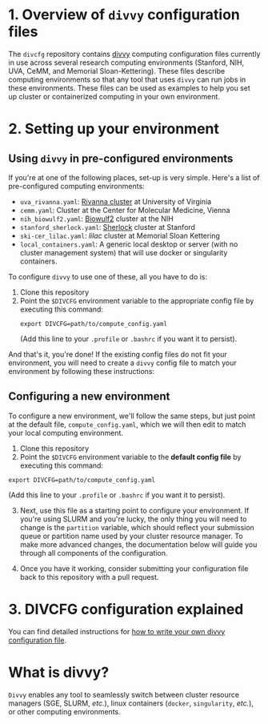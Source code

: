 # 1. Overview of `divvy` configuration files

The `divcfg` repository contains [divvy](http://code.databio.org/divvy/) computing configuration files currently in use across several research computing environments (Stanford, NIH, UVA, CeMM, and Memorial Sloan-Kettering). These files describe computing environments so that any tool that uses `divvy` can run jobs in these environments. These files can be used as examples to help you set up cluster or containerized computing in your own environment.

# 2. Setting up your environment

## Using `divvy` in pre-configured environments

If you're at one of the following places, set-up is very simple. Here's a list of pre-configured computing environments:

   * `uva_rivanna.yaml`: [Rivanna cluster](http://arcs.virginia.edu/rivanna) at University of Virginia
   * `cemm.yaml`: Cluster at the Center for Molecular Medicine, Vienna
   * `nih_biowulf2.yaml`: [Biowulf2](https://hpc.nih.gov/docs/userguide.html) cluster at the NIH
   * `stanford_sherlock.yaml`: [Sherlock](http://sherlock.stanford.edu/mediawiki/index.php/Current_policies) cluster at Stanford
   * `ski-cer_lilac.yaml`: *lilac* cluster at Memorial Sloan Kettering
   * `local_containers.yaml`: A generic local desktop or server (with no cluster management system) that will use docker or singularity containers.

To configure `divvy` to use one of these, all you have to do is:

1. Clone this repository
2. Point the `$DIVCFG` environment variable to the appropriate config file by executing this command:
	```
	export DIVCFG=path/to/compute_config.yaml
	```
 	(Add this line to your `.profile` or `.bashrc` if you want it to persist).

And that's it, you're done! If the existing config files do not fit your environment, you will need to create a `divvy` config file to match your environment by following these instructions:

## Configuring a new environment

To configure a new environment, we'll follow the same steps, but just point at the default file, `compute_config.yaml`, which we will then edit to match your local computing environment.

1. Clone this repository
2. Point the `$DIVCFG` environment variable to the **default config file** by executing this command:
  ```
  export DIVCFG=path/to/compute_config.yaml
  ```
  (Add this line to your `.profile` or `.bashrc` if you want it to persist).

3. Next, use this file as a starting point to configure your environment. If you're using SLURM and you're lucky, the only thing you will need to change is the `partition` variable, which should reflect your submission queue or partition name used by your cluster resource manager. To make more advanced changes, the documentation below will guide you through all components of the configuration.

4. Once you have it working, consider submitting your configuration file back to this repository with a pull request.


# 3. DIVCFG configuration explained

You can find detailed instructions for [how to write your own divvy configuration file](http://divvy.databio.org/en/latest/configuration/).

# What is divvy?

`Divvy` enables any tool to seamlessly switch between cluster resource managers (SGE, SLURM, *etc.*), linux containers (`docker`, `singularity`, *etc.*), or other computing environments.